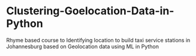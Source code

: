 # Clustering-Goelocation-Data-in-Python
Rhyme based course to Identifying location to build taxi service stations in Johannesburg based on Geolocation data using ML in Python
